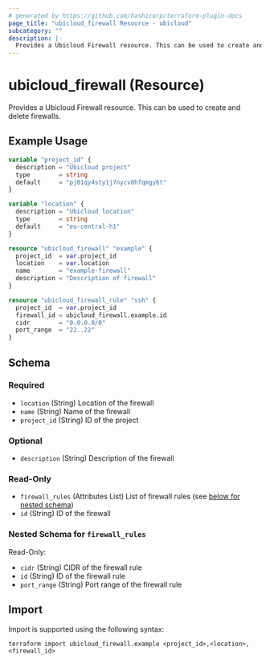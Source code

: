 ```yaml
---
# generated by https://github.com/hashicorp/terraform-plugin-docs
page_title: "ubicloud_firewall Resource - ubicloud"
subcategory: ""
description: |-
  Provides a Ubicloud Firewall resource. This can be used to create and delete firewalls.
---
```


# ubicloud_firewall (Resource)

Provides a Ubicloud Firewall resource. This can be used to create and delete firewalls.

## Example Usage

```terraform
variable "project_id" {
  description = "Ubicloud project"
  type        = string
  default     = "pj01qy4sty1j7nycv8hfqmgy6t"
}

variable "location" {
  description = "Ubicloud location"
  type        = string
  default     = "eu-central-h1"
}

resource "ubicloud_firewall" "example" {
  project_id  = var.project_id
  location    = var.location
  name        = "example-firewall"
  description = "Description of firewall"
}

resource "ubicloud_firewall_rule" "ssh" {
  project_id  = var.project_id
  firewall_id = ubicloud_firewall.example.id
  cidr        = "0.0.0.0/0"
  port_range  = "22..22"
}
```

<!-- schema generated by tfplugindocs -->
## Schema

### Required

- `location` (String) Location of the firewall
- `name` (String) Name of the firewall
- `project_id` (String) ID of the project

### Optional

- `description` (String) Description of the firewall

### Read-Only

- `firewall_rules` (Attributes List) List of firewall rules (see [below for nested schema](#nestedatt--firewall_rules))
- `id` (String) ID of the firewall

<a id="nestedatt--firewall_rules"></a>
### Nested Schema for `firewall_rules`

Read-Only:

- `cidr` (String) CIDR of the firewall rule
- `id` (String) ID of the firewall rule
- `port_range` (String) Port range of the firewall rule

## Import

Import is supported using the following syntax:

```shell
terraform import ubicloud_firewall.example <project_id>,<location>,<firewall_id>
```
